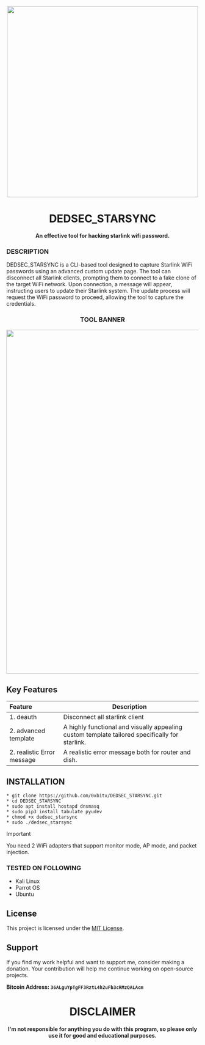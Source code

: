 
<p align="center">
<img src="https://external-content.duckduckgo.com/iu/?u=https%3A%2F%2Fwww.spacelink-installations.co.uk%2Fwp-content%2Fuploads%2F2024%2F04%2FStarlink_Standard_Hero_500x500.png&f=1&nofb=1&ipt=cabb7a536493f48bfd5edc4250bb4da5ce0f059fdcc07f8f4bdfe236d174e0a9", width="500", height="500">
</p>

<h1 align="center"> DEDSEC_STARSYNC</h1>

<p align="center">
  <b>An effective tool for hacking starlink wifi password.</b>
</p>

### DESCRIPTION
DEDSEC_STARSYNC is a CLI-based tool designed to capture Starlink WiFi passwords using an advanced custom update page. The tool can disconnect all Starlink clients, prompting them to connect to a fake clone of the target WiFi network. Upon connection, a message will appear, instructing users to update their Starlink system. The update process will request the WiFi password to proceed, allowing the tool to capture the credentials.


<h3 align="center"> TOOL BANNER </h3>
<p align="center">
<img src="https://github.com/0xbitx/DEDSEC_STARSYNC/assets/74537225/6177d50e-cc1e-4930-934a-7df82744f983", width="900", height="900">
</p>

## Key Features

| Feature | Description                |
| :-------- | ------------------------- |
| 1. deauth | Disconnect all starlink client |
| 2. advanced template | A highly functional and visually appealing custom template tailored specifically for starlink. |
| 2. realistic Error message | A realistic error message both for router and dish. |

## INSTALLATION 
    * git clone https://github.com/0xbitx/DEDSEC_STARSYNC.git
    * cd DEDSEC_STARSYNC
    * sudo apt install hostapd dnsmasq
    * sudo pip3 install tabulate pyudev
    * chmod +x dedsec_starsync
    * sudo ./dedsec_starsync
  
> [!IMPORTANT]  
> You need 2 WiFi adapters that support monitor mode, AP mode, and packet injection.

### TESTED ON FOLLOWING
* Kali Linux 
* Parrot OS 
* Ubuntu

## License
This project is licensed under the [MIT License](LICENSE).

## Support

If you find my work helpful and want to support me, consider making a donation. Your contribution will help me continue working on open-source projects.

**Bitcoin Address: `36ALguYpTgFF3RztL4h2uFb3cRMzQALAcm`**

<h1 align="center"> DISCLAIMER </h1>

<h4 align="center">I'm not responsible for anything you do with this program, so please only use it for good and educational purposes. </h4>
